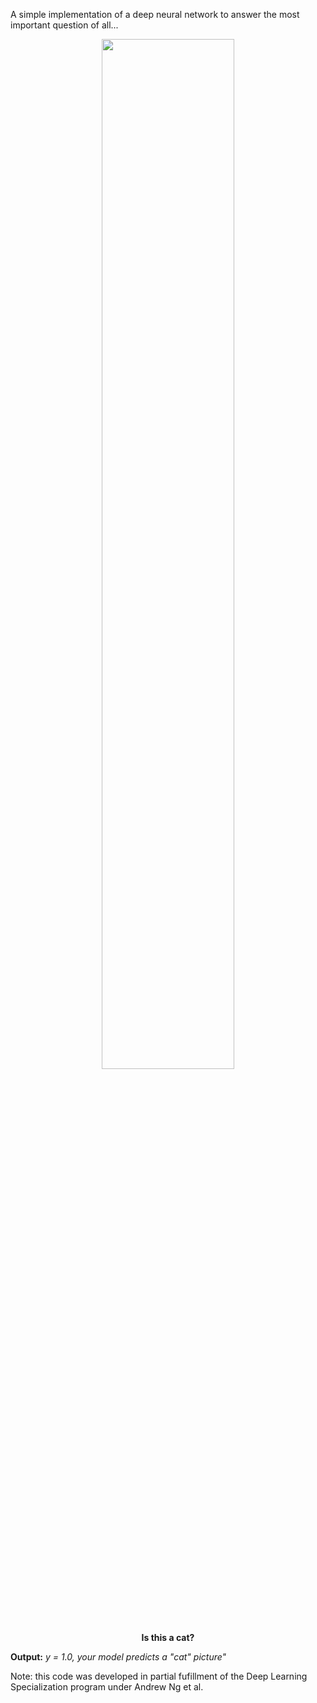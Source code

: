 A simple implementation of a deep neural network to answer the most important question of all...<p align="center">  <img src="https://github.com/tjards/deep-neural-network-play/blob/master/images/russian_cat.jpg" width="65%" /></p><div align="center"> **Is this a cat?**<div align="left"> **Output:** *y = 1.0, your model predicts a "cat" picture"*Note: this code was developed in partial fufillment of the Deep Learning Specialization program under Andrew Ng et al.